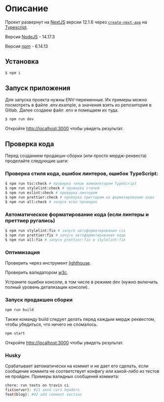 # Описание
Проект развернут на [NextJS](https://nextjs.org/) версии 12.1.6 через [`create-next-app`](https://nextjs.org/docs/api-reference/create-next-app) на [Typescript](https://www.typescriptlang.org/).

Версия [NodeJS](https://nodejs.org/en/) - 14.17.3

Версия [npm](https://www.npmjs.com/) - 6.14.13

## Установка
```bash
$ npm i
```

## Запуск приложения
Для запуска проекта нужны ENV-переменные. Их примеры можно посмотреть в файле .env.example, а значения взять из репозитория в Gitlab. Далее создаем файл .env и помещаем их туда.

```bash
$ npm run dev
```
Откройте [http://localhost:3000](http://localhost:3000) чтобы увидеть результат.

## Проверка кода
Перед созданием продакшн-сборки (или просто мердж-реквеста) проделайте следующие шаги:

### Проверка стиля кода, ошибок линтеров, ошибок TypeScript:
```bash
$ npm run tsc:check # проверка типов компилятором TypeScript
$ npm run stylelint:check # проверка стилей
$ npm run eslint:check # проверка линтером
$ npm run prettier:check # проверка приттиром на форматирование кода
$ npm run all:check # запуск всех проверок
```

### Автоматическое форматирование кода (если линтеры и преттиер ругались)
```bash
$ npm run stylelint:fix # запуск автоформатирования css
$ npm run prettier:fix # запуск автоформатирования кода
$ npm run all:fix # запуск prettier:fix и stylelint:fix
```

### Оптимизация
Проверить через инструмент [lighthouse](https://chrome.google.com/webstore/detail/lighthouse/blipmdconlkpinefehnmjammfjpmpbjk?hl=ru).

Проверить валидатором [w3c](https://validator.w3.org/nu/).

Устраните ошибки консоли, в том числе в режиме dev (нужно включить полный уровень детализации консоли).

### Запуск продакшен сборки
```bash
npm run build
```
Также команду build следует делать перед каждым мердж реквестом, чтобы убедиться, что ничего не сломалось.
```bash
npm start
```
Откройте [http://localhost:3000](http://localhost:3000) чтобы увидеть результат.

### Husky
Срабатывает автоматически на коммит и не дает его сделать, если сообщение коммита не соответствует конфигу или какой-либо из тестов не пройден.
Примеры валидных сообщений коммита:
```sh
chore: run tests on travis ci
fix(server): #13 send cors headers
feat(blog): #42 add comment section
```
